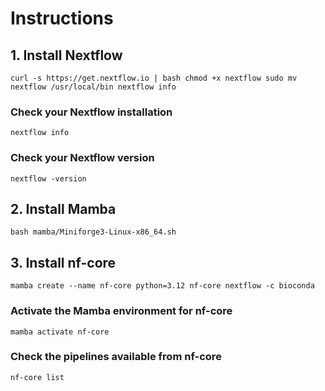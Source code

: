 # Instructions

## 1. Install Nextflow

`curl -s https://get.nextflow.io | bash
chmod +x nextflow
sudo mv nextflow /usr/local/bin
nextflow info`

### Check your Nextflow installation

`nextflow info`

### Check your Nextflow version

`nextflow -version`

## 2. Install Mamba 

`bash mamba/Miniforge3-Linux-x86_64.sh`

## 3. Install nf-core

`mamba create --name nf-core python=3.12 nf-core nextflow -c bioconda`

### Activate the Mamba environment for nf-core

`mamba activate nf-core`

### Check the pipelines available from nf-core

`nf-core list`